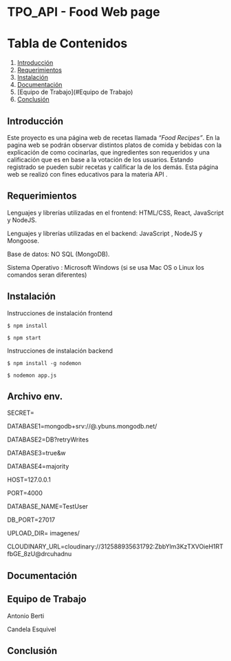 
# TPO_API - Food Web page
# Tabla de Contenidos
1. [Introducción](#Introducción)
2. [Requerimientos](#Requerimientos)
3. [Instalación](#Instalación)
4. [Documentación](#Documentación)
5. [Equipo de Trabajo](#Equipo de Trabajo)
6. [Conclusión](#Conclusión)

## Introducción
Este proyecto es una página web de recetas llamada *“Food Recipes”*. En la pagina web se podrán observar distintos platos de comida y bebidas con la explicación de como cocinarlas, que ingredientes son requeridos y una calificación que es en base a la votación de los usuarios. Estando registrado se pueden subir recetas y calificar la de los demás.
Esta página web se realizó con fines educativos para la materia API .

## Requerimientos

Lenguajes y librerías utilizadas en el frontend: HTML/CSS, React, JavaScript y NodeJS.

Lenguajes y librerías utilizadas en el backend: JavaScript , NodeJS y Mongoose.

Base de datos: NO SQL (MongoDB).

Sistema Operativo :  Microsoft Windows (si se usa Mac OS o Linux los comandos seran diferentes)

## Instalación
 Instrucciones de instalación frontend
```console
$ npm install
```
```console
$ npm start
```
Instrucciones de instalación backend
```console
$ npm install -g nodemon
```
```console
$ nodemon app.js
```
## Archivo env.

SECRET=

DATABASE1=mongodb+srv://@.ybuns.mongodb.net/

DATABASE2=DB?retryWrites

DATABASE3=true&w

DATABASE4=majority

HOST=127.0.0.1

PORT=4000

DATABASE_NAME=TestUser

DB_PORT=27017 

UPLOAD_DIR= imagenes/

CLOUDINARY_URL=cloudinary://312588935631792:ZbbYlm3KzTXVOieH1RTfbGE_8zU@drcuhadnu

## Documentación

## Equipo de Trabajo
Antonio Berti

Candela Esquivel

## Conclusión




